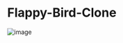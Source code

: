 # Flappy-Bird-Clone
![image](https://github.com/user-attachments/assets/e130b222-033d-46d0-9f5f-3afd8777f20a)
